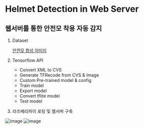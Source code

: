 # Helmet Detection in Web Server
## 웹서버를 통한 안전모 착용 자동 감지

1. Dataset

   [안전모 합성 이미지](https://github.com/Hennakk/image-processing/blob/main/result.md)

2. Tensorflow API
   - Convert XML to CVS
   - Generate TFRecode from CVS & Image
   - Custom Pre-trained model & config
   - Train model
   - Export model
   - Convert tflite model
   - Test model 
 
 3. 라즈베리파이 포팅 및 웹서버 구축

![image](https://user-images.githubusercontent.com/98154707/222909512-0ac4bafc-ce39-4113-ab05-07ebce8425de.png)
![image](https://user-images.githubusercontent.com/98154707/222909850-27e556b9-d158-4a2f-ad28-fc1e435438b3.png)
